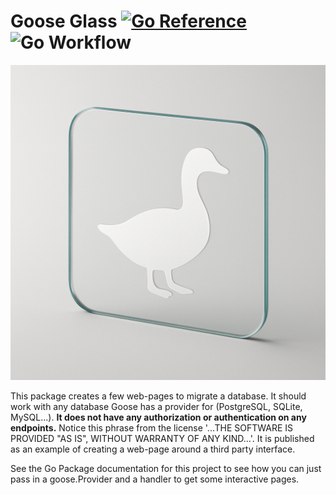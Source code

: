 # Goose Glass [![Go Reference](https://pkg.go.dev/badge/github.com/crhntr/gooseglass.svg)](https://pkg.go.dev/github.com/crhntr/gooseglass) ![Go Workflow](https://github.com/crhntr/gooseglass/actions/workflows/go.yml/badge.svg)

![An outline of a Goose on a glass pane.](./assets/graphic.png "GooseGlass")

This package creates a few web-pages to migrate a database.
It should work with any database Goose has a provider for (PostgreSQL, SQLite, MySQL...).
**It does not have any authorization or authentication on any endpoints.**
Notice this phrase from the license '...THE SOFTWARE IS PROVIDED "AS IS", WITHOUT WARRANTY OF ANY KIND...'.
It is published as an example of creating a web-page around a third party interface.

See the Go Package documentation for this project to see how you can just pass in a goose.Provider and a handler to get some interactive pages. 